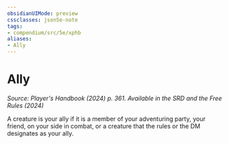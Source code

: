```yaml
---
obsidianUIMode: preview
cssclasses: json5e-note
tags:
- compendium/src/5e/xphb
aliases:
- Ally
---
```

# Ally
*Source: Player's Handbook (2024) p. 361. Available in the <span title='Systems Reference Document (5.2)'>SRD</span> and the Free Rules (2024)* 

A creature is your ally if it is a member of your adventuring party, your friend, on your side in combat, or a creature that the rules or the DM designates as your ally.